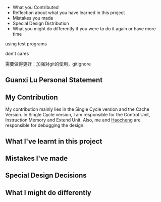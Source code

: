 - What you Contributed 
- Reflection about what you have learned in this project
- Mistakes you made
- Special Design Distribution
- What you might do differently if you were to do it again or have more time


using test programs

don't cares

需要做得更好：加强对git的使用，gitignore

## Guanxi Lu Personal Statement

## My Contribution
My contribution mainly lies in the Single Cycle version and the Cache Version. In Single Cycle version, I am responsible for the Control Unit, Instruction Memory and Extend Unit. Also, me and [Haocheng](https://github.com/franfafdaf) are responsible for debugging the design. 

## What I've learnt in this project

## Mistakes I've made

## Special Design Decisions

## What I might do differently